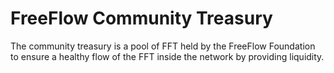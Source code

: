 # FreeFlow Community Treasury

The community treasury is a pool of FFT held by the FreeFlow Foundation to ensure a healthy flow of the FFT inside the network by providing liquidity.